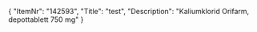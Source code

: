 {
  "ItemNr": "142593",
  "Title": "test",
  "Description": "Kaliumklorid Orifarm, depottablett 750 mg"
}